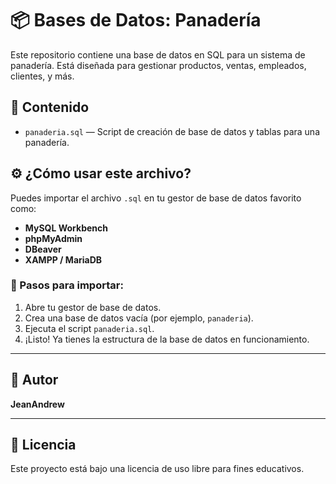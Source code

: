# 📦 Bases de Datos: Panadería

Este repositorio contiene una base de datos en SQL para un sistema de panadería. Está diseñada para gestionar productos, ventas, empleados, clientes, y más.

## 📁 Contenido

- `panaderia.sql` — Script de creación de base de datos y tablas para una panadería.

## ⚙️ ¿Cómo usar este archivo?

Puedes importar el archivo `.sql` en tu gestor de base de datos favorito como:

- **MySQL Workbench**
- **phpMyAdmin**
- **DBeaver**
- **XAMPP / MariaDB**

### 🧪 Pasos para importar:

1. Abre tu gestor de base de datos.
2. Crea una base de datos vacía (por ejemplo, `panaderia`).
3. Ejecuta el script `panaderia.sql`.
4. ¡Listo! Ya tienes la estructura de la base de datos en funcionamiento.

---

## 📝 Autor

**JeanAndrew**

---

## 📜 Licencia

Este proyecto está bajo una licencia de uso libre para fines educativos.
